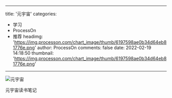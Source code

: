 
---
title: '元宇宙'
categories: 
 - 学习
 - ProcessOn
 - 推荐
headimg: 'https://img.processon.com/chart_image/thumb/6197598ae0b34d64eb81776e.png'
author: ProcessOn
comments: false
date: 2022-02-19 14:18:50
thumbnail: 'https://img.processon.com/chart_image/thumb/6197598ae0b34d64eb81776e.png'
---

<div>   
<img class="thumb" alt="元宇宙" src="https://img.processon.com/chart_image/thumb/6197598ae0b34d64eb81776e.png" referrerpolicy="no-referrer">
<p>元宇宙读书笔记</p>  
</div>
            